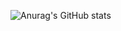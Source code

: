 ![Anurag's GitHub stats](https://github-readme-stats.vercel.app/api?username=Hama835&show_icons=true&theme=radical)
